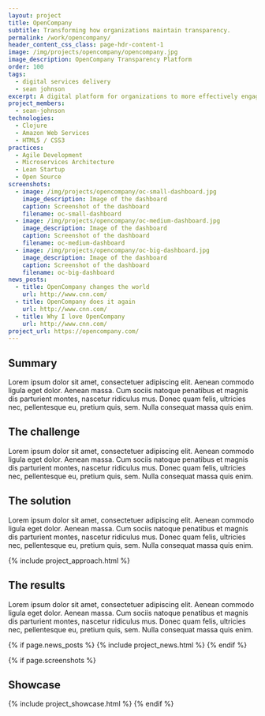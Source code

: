 ```yaml
---
layout: project
title: OpenCompany
subtitle: Transforming how organizations maintain transparency.  
permalink: /work/opencompany/
header_content_css_class: page-hdr-content-1
image: /img/projects/opencompany/opencompany.jpg
image_description: OpenCompany Transparency Platform
order: 100
tags:
  - digital services delivery
  - sean johnson
excerpt: A digital platform for organizations to more effectively engage employees and other stakeholders through transparency.
project_members:
  - sean-johnson
technologies:
  - Clojure
  - Amazon Web Services
  - HTML5 / CSS3
practices:
  - Agile Development
  - Microservices Architecture
  - Lean Startup
  - Open Source
screenshots:
  - image: /img/projects/opencompany/oc-small-dashboard.jpg
    image_description: Image of the dashboard
    caption: Screenshot of the dashboard
    filename: oc-small-dashboard
  - image: /img/projects/opencompany/oc-medium-dashboard.jpg
    image_description: Image of the dashboard
    caption: Screenshot of the dashboard
    filename: oc-medium-dashboard
  - image: /img/projects/opencompany/oc-big-dashboard.jpg
    image_description: Image of the dashboard
    caption: Screenshot of the dashboard
    filename: oc-big-dashboard
news_posts:
  - title: OpenCompany changes the world
    url: http://www.cnn.com/
  - title: OpenCompany does it again
    url: http://www.cnn.com/
  - title: Why I love OpenCompany
    url: http://www.cnn.com/
project_url: https://opencompany.com/
---
```


<h2 class="sr-only">Summary</h2>

Lorem ipsum dolor sit amet, consectetuer adipiscing elit. Aenean commodo ligula eget dolor. Aenean massa. Cum sociis natoque penatibus et magnis dis parturient montes, nascetur ridiculus mus. Donec quam felis, ultricies nec, pellentesque eu, pretium quis, sem. Nulla consequat massa quis enim.

## The challenge

Lorem ipsum dolor sit amet, consectetuer adipiscing elit. Aenean commodo ligula eget dolor. Aenean massa. Cum sociis natoque penatibus et magnis dis parturient montes, nascetur ridiculus mus. Donec quam felis, ultricies nec, pellentesque eu, pretium quis, sem. Nulla consequat massa quis enim.

## The solution

Lorem ipsum dolor sit amet, consectetuer adipiscing elit. Aenean commodo ligula eget dolor. Aenean massa. Cum sociis natoque penatibus et magnis dis parturient montes, nascetur ridiculus mus. Donec quam felis, ultricies nec, pellentesque eu, pretium quis, sem. Nulla consequat massa quis enim.

{% include project_approach.html %}

## The results

Lorem ipsum dolor sit amet, consectetuer adipiscing elit. Aenean commodo ligula eget dolor. Aenean massa. Cum sociis natoque penatibus et magnis dis parturient montes, nascetur ridiculus mus. Donec quam felis, ultricies nec, pellentesque eu, pretium quis, sem. Nulla consequat massa quis enim.

{% if page.news_posts %}
  {% include project_news.html %}
{% endif %}

{% if page.screenshots %}
## Showcase
  {% include project_showcase.html %}
{% endif %}
